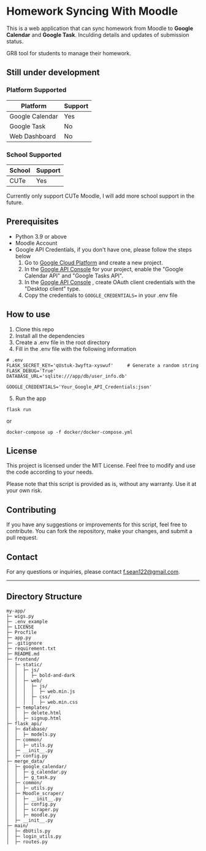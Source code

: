 # Homework Syncing With Moodle
This is a web application that can sync homework from Moodle to **Google Calendar** and **Google Task**. Inculding details and updates of submission status.

GR8 tool for students to manage their homework.

## Still under development

### Platform Supported

| Platform | Support |
| - | - |
| Google Calendar | Yes |
| Google Task | No |
| Web Dashboard | No |

### School Supported

| School | Support |
| - | - |
| CUTe | Yes |

Currently only support CUTe Moodle, I will add more school support in the future.

## Prerequisites
- Python 3.9 or above
- Moodle Account
- Google API Credentials, if you don't have one, please follow the steps below
    1. Go to [Google Cloud Platform](https://console.cloud.google.com/projectcreate) and create a new project.
    2. In the [Google API Console](https://console.cloud.google.com/apis/dashboard) for your project, enable the "Google Calendar API" and "Google Tasks API".
    3. In the [Google API Console](https://console.cloud.google.com/apis/credentials) , create OAuth client credentials with the "Desktop client" type.
    4. Copy the credentials to `GOOGLE_CREDENTIALS=` in your .env file


## How to use
1. Clone this repo
2. Install all the dependencies
3. Create a .env file in the root directory
4. Fill in the .env file with the following information
```
# .env
FLASK_SECRET_KEY='qUstuk-3wyfta-xyswuf'     # Generate a random string
FLASK_DEBUG='True'
DATABASE_URL='sqlite:///app/db/user_info.db'

GOOGLE_CREDENTIALS='Your_Google_API_Credentials:json'
```
5. Run the app
```
flask run
```
or
```
docker-compose up -f docker/docker-compose.yml
```

## License

This project is licensed under the MIT License. Feel free to modify and use the code according to your needs.

Please note that this script is provided as is, without any warranty. Use it at your own risk.

## Contributing

If you have any suggestions or improvements for this script, feel free to contribute. You can fork the repository, make your changes, and submit a pull request.

## Contact

For any questions or inquiries, please contact f.sean122@gmail.com.

---
## Directory Structure
```
my-app/
├─ wigs.py
├─ .env_example
├─ LICENSE
├─ Procfile
├─ app.py
├─ .gitignore
├─ requirement.txt
├─ README.md
├─ frontend/
│  ├─ static/
│  │  ├─ js/
│  │  │  ├─ bold-and-dark
│  │  ├─ web/
│  │  │  ├─ js/
│  │  │  │  ├─ web.min.js
│  │  │  ├─ css/
│  │  │  │  ├─ web.min.css
│  ├─ templates/
│  │  ├─ delete.html
│  │  ├─ signup.html
├─ flask_api/
│  ├─ database/
│  │  ├─ models.py
│  ├─ common/
│  │  ├─ utils.py
│  ├─ __init__.py
│  ├─ config.py
├─ merge_data/
│  ├─ google_calendar/
│  │  ├─ g_calendar.py
│  │  ├─ g_task.py
│  ├─ common/
│  │  ├─ utils.py
│  ├─ Moodle_scraper/
│  │  ├─ __init__.py
│  │  ├─ config.py
│  │  ├─ scraper.py
│  │  ├─ moodle.py
│  ├─ __init__.py
├─ main/
│  ├─ dbUtils.py
│  ├─ login_utils.py
│  ├─ routes.py
```
